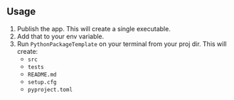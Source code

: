 ﻿## Usage

1. Publish the app. This will create a single executable.
2. Add that to your env variable.
3. Run `PythonPackageTemplate` on your terminal from your proj dir. This will create:
    * `src`
    * `tests`
    * `README.md`
    * `setup.cfg`
    * `pyproject.toml`
